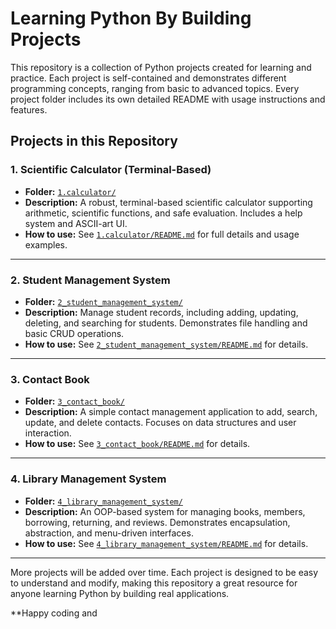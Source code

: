# Learning Python By Building Projects

This repository is a collection of Python projects created for learning and practice. Each project is self-contained and demonstrates different programming concepts, ranging from basic to advanced topics. Every project folder includes its own detailed README with usage instructions and features.

## Projects in this Repository

### 1. Scientific Calculator (Terminal-Based)

- **Folder:** [`1.calculator/`](./1_calculator/)
- **Description:** A robust, terminal-based scientific calculator supporting arithmetic, scientific functions, and safe evaluation. Includes a help system and ASCII-art UI.
- **How to use:** See [`1.calculator/README.md`](./1_calculator/README.md) for full details and usage examples.

---

### 2. Student Management System

- **Folder:** [`2_student_management_system/`](./2_grade_app/)
- **Description:** Manage student records, including adding, updating, deleting, and searching for students. Demonstrates file handling and basic CRUD operations.
- **How to use:** See [`2_student_management_system/README.md`](./2_grade_app/README.md) for details.

---

### 3. Contact Book

- **Folder:** [`3_contact_book/`](./3_contact_book/)
- **Description:** A simple contact management application to add, search, update, and delete contacts. Focuses on data structures and user interaction.
- **How to use:** See [`3_contact_book/README.md`](./3_contact_book/README.md) for details.

---

### 4. Library Management System

- **Folder:** [`4_library_management_system/`](./4_library_management_system/)
- **Description:** An OOP-based system for managing books, members, borrowing, returning, and reviews. Demonstrates encapsulation, abstraction, and menu-driven interfaces.
- **How to use:** See [`4_library_management_system/README.md`](./4_library_management_system/README.md) for details.

---

More projects will be added over time. Each project is designed to be easy to understand and modify, making this repository a great resource for anyone learning Python by building real applications.

**Happy coding and
